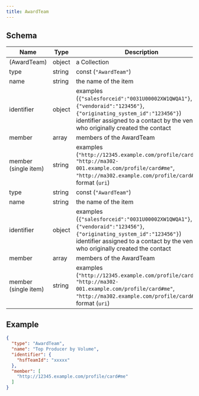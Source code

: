 ```yaml
---
title: AwardTeam
---
```

## Schema

| Name | Type | Description |
|---|---|---|
| (AwardTeam) | object | a Collection |
| type | string | const (`"AwardTeam"`)  |
| name | string | the name of the item |
| identifier | object | examples (`{"salesforceid":"0031U00002XW1QWQA1"}`, `{"vendoraid":"123456"}`, `{"originating_system_id":"123456"}`) identifier assigned to a contact by the vendor who originally created the contact |
| member | array<string> | members of the AwardTeam |
| member (single item) | string | examples (`"http://12345.example.com/profile/card#me"`, `"http://ma302-001.example.com/profile/card#me"`, `"http://ma302.example.com/profile/card#me"`) format (`uri`)  |
| type | string | const (`"AwardTeam"`)  |
| name | string | the name of the item |
| identifier | object | examples (`{"salesforceid":"0031U00002XW1QWQA1"}`, `{"vendoraid":"123456"}`, `{"originating_system_id":"123456"}`) identifier assigned to a contact by the vendor who originally created the contact |
| member | array<string> | members of the AwardTeam |
| member (single item) | string | examples (`"http://12345.example.com/profile/card#me"`, `"http://ma302-001.example.com/profile/card#me"`, `"http://ma302.example.com/profile/card#me"`) format (`uri`)  |

## Example



```json
{
  "type": "AwardTeam",
  "name": "Top Producer by Volume",
  "identifier": {
    "hsfTeamId": "xxxxx"
  },
  "member": [
    "http://12345.example.com/profile/card#me"
  ]
}
```
